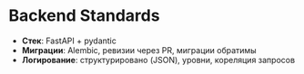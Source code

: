 # Backend Standards

- **Стек**: FastAPI + pydantic
- **Миграции**: Alembic, ревизии через PR, миграции обратимы
- **Логирование**: структурировано (JSON), уровни, кореляция запросов
